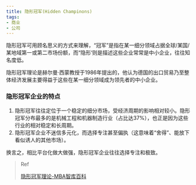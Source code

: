 ```yaml
---
title: 隐形冠军(Hidden Champinons)
tags:
- 商业
- 公司
---
```


隐形冠军可用顾名思义的方式来理解，“冠军”是指在某一细分领域占据全球/某国/某地域第一或第二市场份额，而“隐形‘则是描述这些企业常常是中小企业，往往知名度低。

隐形冠军理论是赫尔曼·西蒙教授于1986年提出的，他认为德国的出口贸易乃至整体经济发展主要得益于这些在某一细分领域成为领先者的中小企业。

<!--  more -->

### 隐形冠军企业的特点

1. 隐形冠军往往定位于一个稳定的细分市场，受经济周期的影响相对较小。隐形冠军分布最多的是机械工程和机器制造行业（占比达37%），也正是因为这些行业的相对稳定和长周期。
2. 隐形冠军企业不迷信多元化，而选择专注甚至偏执（这意味着“舍得”、能放下看似诱人的其他市场）。

换言之，相比平台化做大做强，隐形冠军企业往往选择专注和极致。

> Ref
> 
> [隐形冠军理论-MBA智库百科](http://wiki.mbalib.com/wiki/%E9%9A%90%E5%BD%A2%E5%86%A0%E5%86%9B%E7%90%86%E8%AE%BA)
